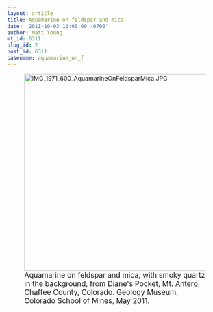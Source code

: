 ```yaml
---
layout: article
title: Aquamarine on feldspar and mica
date: '2011-10-03 12:00:00 -0700'
author: Matt Young
mt_id: 6311
blog_id: 2
post_id: 6311
basename: aquamarine_on_f
---
```

<figure>
<img src="http://pandasthumb.org/IMG_1971_600_AquamarineOnFeldsparMica.JPG" alt="IMG_1971_600_AquamarineOnFeldsparMica.JPG" width="600" height="461" />
<figcaption markdown="span">
<big>Aquamarine on feldspar and mica, with smoky quartz in the background, from Diane's Pocket, Mt. Antero, Chaffee County, Colorado. Geology Museum, Colorado School of Mines, May 2011.</big> 

</figcaption>
</figure>
